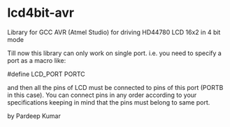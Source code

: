 # lcd4bit-avr
Library for GCC AVR (Atmel Studio) for driving HD44780 LCD 16x2 in 4 bit mode

Till now this library can only work on single port. i.e. you need to specify a port as a macro like:

#define LCD_PORT PORTC

and then all the pins of LCD must be connected to pins of this port (PORTB in this case). You can connect pins in any order according to your specifications keeping in mind that the pins must belong to same port.

by Pardeep Kumar
